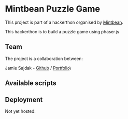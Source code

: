 # Mintbean Puzzle Game

This project is part of a hackerthon organised by [Mintbean](https://www.mintbean.io/).

This hackerthon is to build a puzzle game using phaser.js

## Team

The project is a collaboration between:

Jamie Sajdak - [Github](https://github.com/Jam52) / [Portfolio](https://www.jamiesajdak.com/)\

## Available scripts

## Deployment

Not yet hosted.
